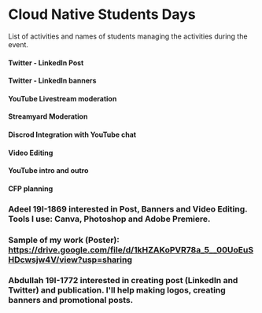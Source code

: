 # Cloud Native Students Days
List of activities and names of students managing the activities during the event.

#### Twitter - LinkedIn Post

#### Twitter - LinkedIn banners 

#### YouTube Livestream moderation 

#### Streamyard Moderation 

#### Discrod Integration with YouTube chat

#### Video Editing 

#### YouTube intro and outro 

#### CFP planning 



### Adeel 19I-1869 interested in Post, Banners and Video Editing. Tools I use: Canva, Photoshop and Adobe Premiere. 
### Sample of my work (Poster): https://drive.google.com/file/d/1kHZAKoPVR78a_5__00UoEuSHDcwsjw4V/view?usp=sharing

### Abdullah 19I-1772 interested in creating post (LinkedIn and Twitter) and publication. I'll help making logos, creating banners and promotional posts.

